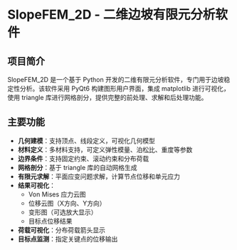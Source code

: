 # SlopeFEM_2D - 二维边坡有限元分析软件

## 项目简介

SlopeFEM_2D 是一个基于 Python 开发的二维有限元分析软件，专门用于边坡稳定性分析。该软件采用 PyQt6 构建图形用户界面，集成 matplotlib 进行可视化，使用 triangle 库进行网格剖分，提供完整的前处理、求解和后处理功能。

## 主要功能

- **几何建模**：支持顶点、线段定义，可视化几何模型
- **材料定义**：多材料支持，可定义弹性模量、泊松比、重度等参数
- **边界条件**：支持固定约束、滚动约束和分布荷载
- **网格剖分**：基于 triangle 库的自动网格生成
- **有限元求解**：平面应变问题求解，计算节点位移和单元应力
- **结果可视化**：
  - Von Mises 应力云图
  - 位移云图（X方向、Y方向）
  - 变形图（可选放大显示）
  - 目标点位移结果
- **荷载可视化**：分布荷载箭头显示
- **目标点监测**：指定关键点的位移输出